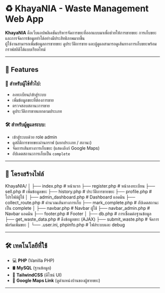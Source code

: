 # ♻️ KhayaNIA - Waste Management Web App

**KhayaNIA** คือเว็บแอปพลิเคชันบริหารจัดการขยะที่ออกแบบมาเพื่อช่วยให้การขายขยะ การเก็บขยะ และการจัดการข้อมูลทำได้อย่างมีประสิทธิภาพมากขึ้น  
ผู้ใช้งานสามารถเพิ่มข้อมูลการขายขยะ ดูประวัติการขาย และผู้ดูแลสามารถดูเส้นทางการเก็บขยะพร้อมกราฟสถิติได้แบบเรียลไทม์

---

## 🚀 Features

### 👥 สำหรับผู้ใช้ทั่วไป:
- ลงทะเบียน/เข้าสู่ระบบ
- เพิ่มข้อมูลขยะที่ต้องการขาย
- ตรวจสอบสถานะการขาย
- ดูประวัติการขายแยกตามประเภท

### 🛠️ สำหรับผู้ดูแลระบบ:
- เข้าสู่ระบบด้วย role admin
- ดูสถิติการขายขยะผ่านกราฟ (แยกประเภท / สถานะ)
- จัดการเส้นทางการเก็บขยะ (แสดงลิงก์ Google Maps)
- อัปเดตสถานะการเก็บเป็น `complete`

---

## 📁 โครงสร้างไฟล์

KhayaNIA/ │ ├── index.php # หน้าแรก ├── register.php # หน้าลงทะเบียน ├── sell.php # เพิ่มข้อมูลขยะ ├── history.php # ประวัติการขายขยะ ├── profile.php # โปรไฟล์ผู้ใช้ │ ├── admin_dashboard.php # Dashboard แอดมิน ├── collect_route.php # คำนวณเส้นทางการเก็บ ├── mark_complete.php # อัปเดตสถานะเป็น complete │ ├── navbar.php # Navbar ผู้ใช้ ├── navbar_admin.php # Navbar แอดมิน ├── footer.php # Footer │ ├── db.php # การเชื่อมต่อฐานข้อมูล ├── get_waste_data.php # ดึงข้อมูลขยะ (AJAX) ├── submit_waste.php # จัดการฟอร์มเพิ่มขยะ │ └── .user.ini, phpinfo.php # ไฟล์ระบบและ debug

---

## 🛠️ เทคโนโลยีที่ใช้

- 💻 **PHP** (Vanilla PHP)
- 🛢️ **MySQL** (ฐานข้อมูล)
- 🎨 **TailwindCSS** (ดีไซน์ UI)
- 📍 **Google Maps Link** (ดูตำแหน่งบ้านของผู้ขายขยะ)

---
